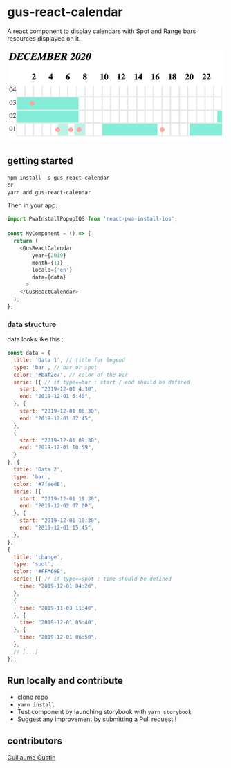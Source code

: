# gus-react-calendar

A react component to display calendars with Spot and Range bars resources displayed on it.

![gus-react-calendar demo](https://raw.githubusercontent.com/guillaumegustin/gus-react-calendar/master/gus-react-calendar-demo.png)

## getting started
`npm install -s gus-react-calendar`  
or  
`yarn add gus-react-calendar`

Then in your app:
```js
import PwaInstallPopupIOS from 'react-pwa-install-ios';

const MyComponent = () => {
  return (
    <GusReactCalendar
        year={2019}  
        month={11}
        locale={'en'}
        data={data}
      >
    </GusReactCalendar>
  );
};
```
### data structure
data looks like this :
```js
const data = {
  title: 'Data 1', // title for legend
  type: 'bar', // bar or spot
  color: '#baf2e7', // color of the bar
  serie: [{ // if type==bar : start / end should be defined
    start: "2019-12-01 4:30",
    end: "2019-12-01 5:40",
  }, {
    start: "2019-12-01 06:30",
    end: "2019-12-01 07:45",
  },
  {
    start: "2019-12-01 09:30",
    end: "2019-12-01 10:59",
  }
}, {
  title: 'Data 2',
  type: 'bar',
  color: '#7feed8',
  serie: [{
    start: "2019-12-01 19:30",
    end: "2019-12-02 07:00",
  }, {
    start: "2019-12-01 10:30",
    end: "2019-12-01 15:45",
  },
},
{
  title: 'change',
  type: 'spot',
  color: '#FFA69E',
  serie: [{ // if type==spot : time should be defined
    time: "2019-12-01 04:20",
  },
  {
    time: "2019-11-03 11:40",
  }, {
    time: "2019-12-01 05:40",
  }, {
    time: "2019-12-01 06:50",
  },
  // [...]
}];
```

## Run locally and contribute
- clone repo
- `yarn install`
- Test component by launching storybook with `yarn storybook`
- Suggest any improvement by submitting a Pull request !

## contributors
[Guillaume Gustin](https://github.com/guillaumegustin)

